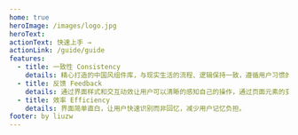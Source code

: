 ```yaml
---
home: true
heroImage: /images/logo.jpg
heroText:
actionText: 快速上手 →
actionLink: /guide/guide
features:
  - title: 一致性 Consistency
    details: 精心打造的中国风组件库，与现实生活的流程、逻辑保持一致，遵循用户习惯的语言和概念。
  - title: 反馈 Feedback
    details: 通过界面样式和交互动效让用户可以清晰的感知自己的操作，通过页面元素的变化清晰地展现当前状态。
  - title: 效率 Efficiency
    details: 界面简单直白，让用户快速识别而非回忆，减少用户记忆负担。
footer: by liuzw
---
```

